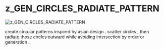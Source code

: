 # z_GEN_CIRCLES_RADIATE_PATTERN
![z_GEN_CIRCLES_RADIATE_PATTERN](https://raw.githubusercontent.com/CorvaeOboro/zenv/master/hip/z_GEN_CIRCLES_RADIATE_PATTERN//content/zenv/hip//z_GEN_CIRCLES_RADIATE_PATTERN/z_GEN_CIRCLES_RADIATE_PATTERN_thumb.jpg?raw=true "z_GEN_CIRCLES_RADIATE_PATTERN")

create circular patterns inspired by asian design . scatter circles , then radiate those circles outward while avoiding intersection by order or generation . 

